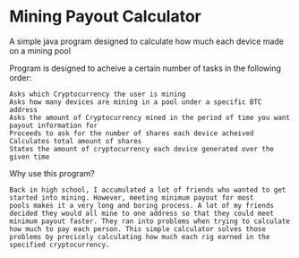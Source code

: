 # Mining Payout Calculator
A simple java program designed to calculate how much each device made on a mining pool

Program is designed to acheive a certain number of tasks in the following order:

    Asks which Cryptocurrency the user is mining
    Asks how many devices are mining in a pool under a specific BTC address
    Asks the amount of Cryptocurrency mined in the period of time you want payout information for
    Proceeds to ask for the number of shares each device acheived
    Calculates total amount of shares
    States the amount of cryptocurrency each device generated over the given time
    
    
Why use this program?

    Back in high school, I accumulated a lot of friends who wanted to get started into mining. However, meeting minimum payout for most
    pools makes it a very long and boring process. A lot of my friends decided they would all mine to one address so that they could meet
    minimum payout faster. They ran into problems when trying to calculate how much to pay each person. This simple calculator solves those
    problems by precicely calculating how much each rig earned in the specified cryptocurrency.
